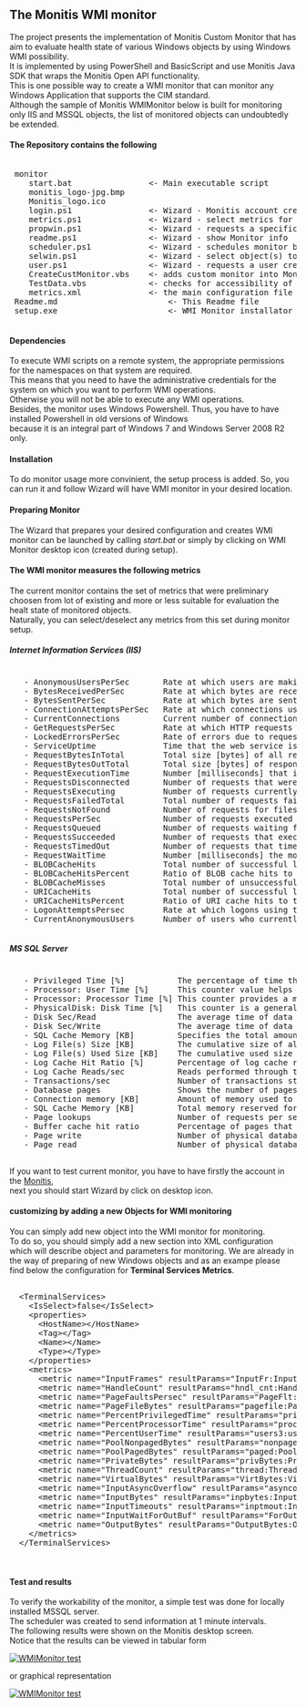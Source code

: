 ## The Monitis WMI monitor ##

The project presents the implementation of Monitis Custom Monitor that has aim to evaluate health state of various Windows objects by using Windows WMI possibility.  
It is implemented by using PowerShell and BasicScript and use Monitis Java SDK that wraps the Monitis Open API functionality.  
This is one possible way to create a WMI monitor that can monitor any Windows Application that supports the CIM standard.  
Although the sample of Monitis WMIMonitor below is built for monitoring only IIS and MSSQL objects, the list of monitored objects can undoubtedly be extended.

#### The Repository contains the following ####

<pre markdown="1">

 monitor
	start.bat                <- Main executable script
	monitis_logo-jpg.bmp
	Monitis_logo.ico
	login.ps1                <- Wizard - Monitis account credentials checker
	metrics.ps1              <- Wizard - select metrics for monitoring
	propwin.ps1              <- Wizard - requests a specific data for monitor and monitored object
	readme.ps1               <- Wizard - show Monitor info 
	scheduler.ps1            <- Wizard - schedules monitor by creating the Windows scheduler task 
	selwin.ps1               <- Wizard - select object(s) to monitor
	user.ps1                 <- Wizard - requests a user credentials for Windows
	CreateCustMonitor.vbs    <- adds custom monitor into Monitis and push results
	TestData.vbs             <- checks for accessibility of the monitoring object and metrics availability
	metrics.xml              <- the main configuration file
 Readme.md                       <- This Readme file
 setup.exe                       <- WMI Monitor installator

</pre>


#### Dependencies ####

To execute WMI scripts on a remote system, the appropriate permissions for the namespaces on that system are required.  
This means that you need to have the administrative credentials for the system on which you want to perform WMI operations.  
Otherwise you will not be able to execute any WMI operations.  
Besides, the monitor uses Windows Powershell. Thus, you have to have installed Powershell in old versions of Windows  
because it is an integral part of Windows 7 and Windows Server 2008 R2 only. 

#### Installation ####

To do monitor usage more convinient, the setup process is added. So, you can run it and follow Wizard will have WMI monitor in your desired location.

#### Preparing Monitor ####

The Wizard that prepares your desired configuration and creates WMI monitor can be launched by calling _start.bat_ or simply by clicking on WMI Monitor desktop icon (created during setup).  

#### The WMI monitor measures the following metrics ####

The current monitor contains the set of metrics that were preliminary choosen from lot of existing and more or less suitable for evaluation the healt state of monitored objects.  
Naturally, you can select/deselect any metrics from this set during monitor setup.  

##### Internet Information Services (IIS) #####

<pre markdown="1">

   - AnonymousUsersPerSec       Rate at which users are making anonymous connections using the web service.
   - BytesReceivedPerSec        Rate at which bytes are received by the web service.
   - BytesSentPerSec            Rate at which bytes are sent by the web service.
   - ConnectionAttemptsPerSec   Rate at which connections using the web service are being attempted.
   - CurrentConnections         Current number of connections established with the web service.
   - GetRequestsPerSec          Rate at which HTTP requests using the GET method are made. 
   - LockedErrorsPerSec         Rate of errors due to requests that cannot be satisfied by the server because the requested document was locked (generally 423 HTTP error code).
   - ServiceUptime              Time that the web service is available to users.
   - RequestBytesInTotal        Total size [bytes] of all requests.
   - RequestBytesOutTotal       Total size [bytes] of responses (not including HTTP response headers).
   - RequestExecutionTime       Number [milliseconds] that it took to execute the most recent request.
   - RequestsDisconnected       Number of requests that were disconnected due to communication failure.
   - RequestsExecuting          Number of requests currently executing.
   - RequestsFailedTotal        Total number of requests failed due to errors, authorization failure, and rejections.
   - RequestsNotFound           Number of requests for files that were not found.
   - RequestsPerSec             Number of requests executed per second.
   - RequestsQueued             Number of requests waiting for service from the queue.
   - RequestsSucceeded          Number of requests that executed successfully.
   - RequestsTimedOut           Number of requests that timed out.
   - RequestWaitTime            Number [milliseconds] the most recent request was waiting in the queue.
   - BLOBCacheHits              Total number of successful lookups in the BLOB cache.
   - BLOBCacheHitsPercent       Ratio of BLOB cache hits to total cache requests.
   - BLOBCacheMisses            Total number of unsuccessful lookups in the BLOB cache.
   - URICacheHits               Total number of successful lookups in the URI cache.
   - URICacheHitsPercent        Ratio of URI cache hits to total cache requests.
   - LogonAttemptsPersec        Rate at which logons using the web service are being attempted.
   - CurrentAnonymousUsers      Number of users who currently have an anonymous connection.

</pre>

##### MS SQL Server #####

<pre markdown="1">

   - Privileged Time [%]           The percentage of time the processor spends on execution of Windows kernel commands, such as processing of MSSQL I/O requests
   - Processor: User Time [%]      This counter value helps to determine the kind of processing that is affecting the system.
   - Processor: Processor Time [%] This counter provides a measure of how much time the processor actually spends working on productive threads and how often it was busy servicing requests.
   - PhysicalDisk: Disk Time [%]   This counter is a general mark of how busy the disk is
   - Disk Sec/Read                 The average time of data reads from the disk
   - Disk Sec/Write                The average time of data writes to the disk
   - SQL Cache Memory [KB]         Specifies the total amount of dynamic memory the server is using for the dynamic SQL cache
   - Log File(s) Size [KB]         The cumulative size of all the log files in the database.
   - Log File(s) Used Size [KB]    The cumulative used size of all the log files in the database.
   - Log Cache Hit Ratio [%]       Percentage of log cache reads that were satisfied from the log cache.
   - Log Cache Reads/sec           Reads performed through the log manager cache.
   - Transactions/sec              Number of transactions started for the database.
   - Database pages                Shows the number of pages that constitute the SQL data cache.
   - Connection memory [KB]        Amount of memory used to maintain the connections.
   - SQL Cache Memory [KB]         Total memory reserved for dynamic SQL statements.
   - Page lookups                  Number of requests per second to find the page in the buffer pool.
   - Buffer cache hit ratio        Percentage of pages that were found in the buffer pool without having to incur a read from disk.
   - Page write                    Number of physical database page writes issued.
   - Page read                     Number of physical database page reads issued.

</pre>


If you want to test current monitor, you have to have firstly the account in the [Monitis](http://www.monitis.com),   
next you should start Wizard by click on desktop icon.

#### customizing by adding a new Objects for WMI monitoring ####

You can simply add new object into the WMI monitor for monitoring.  
To do so, you should simply add a new section into XML configuration which will describe object and parameters for monitoring.
We are already in the way of preparing of new Windows objects and as an exampe please find below the configuration for __Terminal Services Metrics__.  

   <pre markdown="1">

  &lt;TerminalServices&gt;
    &lt;IsSelect&gt;false&lt;/IsSelect&gt;
    &lt;properties&gt;
      &lt;HostName&gt;&lt;/HostName&gt;
      &lt;Tag&gt;&lt;/Tag&gt;
      &lt;Name&gt;&lt;/Name&gt;
      &lt;Type&gt;&lt;/Type&gt;
    &lt;/properties&gt;
    &lt;metrics&gt;
      &lt;metric name="InputFrames" resultParams="InputFr:Input Frames::2;" WMIclass="Win32_PerfRawData_TermService_TerminalServicesSession where Name = 'Services'" methodName="InputFrames"&gt;false&lt;/metric&gt;
      &lt;metric name="HandleCount" resultParams="hndl_cnt:Handle Count::2;" WMIclass="Win32_PerfRawData_TermService_TerminalServicesSession where Name = 'Services'" methodName="HandleCount"&gt;false&lt;/metric&gt;
      &lt;metric name="PageFaultsPersec" resultParams="PageFlt:PageFaultsPersec:perc:2;" WMIclass="Win32_PerfRawData_TermService_TerminalServicesSession where Name = 'Services'" methodName="PageFaultsPersec"&gt;false&lt;/metric&gt;
      &lt;metric name="PageFileBytes" resultParams="pagefile:PageFileBytes::2;" WMIclass="Win32_PerfRawData_TermService_TerminalServicesSession where Name = 'Services'" methodName="PageFileBytes"&gt;false&lt;/metric&gt;
      &lt;metric name="PercentPrivilegedTime" resultParams="privtime:Privileged Time:perc:2;" WMIclass="Win32_PerfRawData_TermService_TerminalServicesSession where Name = 'Services'" methodName="PercentPrivilegedTime"&gt;false&lt;/metric&gt;
      &lt;metric name="PercentProcessorTime" resultParams="proctime:Proc Time:perc:2;" WMIclass="Win32_PerfRawData_TermService_TerminalServicesSession where Name = 'Services'" methodName="PercentProcessorTime"&gt;false&lt;/metric&gt;
      &lt;metric name="PercentUserTime" resultParams="users3:user time:perc:2;" WMIclass="Win32_PerfRawData_TermService_TerminalServicesSession where Name = 'Services'" methodName="PercentUserTime"&gt;false&lt;/metric&gt;
      &lt;metric name="PoolNonpagedBytes" resultParams="nonpaged:locked errors:sec:2;" WMIclass="Win32_PerfRawData_TermService_TerminalServicesSession where Name = 'Services'" methodName="PoolNonpagedBytes"&gt;false&lt;/metric&gt;
      &lt;metric name="PoolPagedBytes" resultParams="paged:Pool Nonpaged Bytes::2;" WMIclass="Win32_PerfRawData_TermService_TerminalServicesSession where Name = 'Services'" methodName="PoolPagedBytes"&gt;false&lt;/metric&gt;
      &lt;metric name="PrivateBytes" resultParams="privBytes:Private Bytes::2;" WMIclass="Win32_PerfRawData_TermService_TerminalServicesSession where Name = 'Services'" methodName="PrivateBytes"&gt;false&lt;/metric&gt;
      &lt;metric name="ThreadCount" resultParams="thread:Thread Count::2;" WMIclass="Win32_PerfRawData_TermService_TerminalServicesSession where Name = 'Services'" methodName="ThreadCount"&gt;false&lt;/metric&gt;
      &lt;metric name="VirtualBytes" resultParams="VirtBytes:Virtual Bytes::2;" WMIclass="Win32_PerfRawData_TermService_TerminalServicesSession where Name = 'Services'" methodName="VirtualBytes"&gt;false&lt;/metric&gt;
      &lt;metric name="InputAsyncOverflow" resultParams="asyncover:Input Async Overflow:sec:2;" WMIclass="Win32_PerfRawData_TermService_TerminalServicesSession where Name = 'Services'" methodName="InputAsyncOverflow"&gt;false&lt;/metric&gt;
      &lt;metric name="InputBytes" resultParams="inpbytes:Input Bytes::2;" WMIclass="Win32_PerfRawData_TermService_TerminalServicesSession where Name = 'Services'" methodName="InputBytes"&gt;false&lt;/metric&gt;
      &lt;metric name="InputTimeouts" resultParams="inptmout:Input Timeouts::2;" WMIclass="Win32_PerfRawData_TermService_TerminalServicesSession where Name = 'Services'" methodName="InputTimeouts"&gt;false&lt;/metric&gt;
      &lt;metric name="InputWaitForOutBuf" resultParams="ForOutBuf:Input Wait for OutBuf::2;" WMIclass="Win32_PerfRawData_TermService_TerminalServicesSession where Name = 'Services'" methodName="InputWaitForOutBuf"&gt;false&lt;/metric&gt;
      &lt;metric name="OutputBytes" resultParams="OutputBytes:Output Bytes::2;" WMIclass="Win32_PerfRawData_TermService_TerminalServicesSession where Name = 'Services'" methodName="OutputBytes"&gt;false&lt;/metric&gt;
    &lt;/metrics&gt;
  &lt;/TerminalServices&gt;

  </pre>

#### Test and results ####

To verify the workability of the monitor, a simple test was done for locally installed MSSQL server.  
The scheduler was created to send information at 1 minute intervals.  
The following results were shown on the Monitis desktop screen.  
Notice that the results can be viewed in tabular form  

<a href="http://i.imgur.com/DLW6H"><img src="http://i.imgur.com/DLW6H.jpg" title="WMIMonitor test" /></a>

or graphical representation

<a href="http://i.imgur.com/0ypr9"><img src="http://i.imgur.com/0ypr9.jpg" title="WMIMonitor test" /></a>


